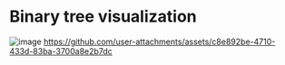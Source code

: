 # Binary tree visualization
![image](https://github.com/user-attachments/assets/c9724dfc-1c7f-4f50-babc-7f62a475b99e)
https://github.com/user-attachments/assets/c8e892be-4710-433d-83ba-3700a8e2b7dc
